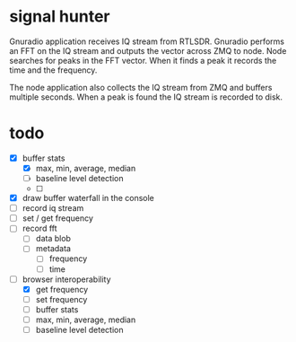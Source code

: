 # signal hunter

Gnuradio application receives IQ stream from RTLSDR.  Gnuradio performs an FFT on the IQ stream and outputs the vector across ZMQ to node.  Node searches for peaks in the FFT vector.  When it finds a peak it records the time and the frequency.

The node application also collects the IQ stream from ZMQ and buffers multiple seconds.  When a peak is found the IQ stream is recorded to disk.


# todo

* [x] buffer stats
  * [x] max, min, average, median
  * [ ] baseline level detection
  * [ ]
* [x] draw buffer waterfall in the console
* [ ] record iq stream
* [ ] set / get frequency
* [ ] record fft
  * [ ] data blob
  * [ ] metadata
    * [ ] frequency
    * [ ] time
* [ ] browser interoperability
  * [x] get frequency
  * [ ] set frequency
  * [ ] buffer stats
  * [ ] max, min, average, median
  * [ ] baseline level detection
